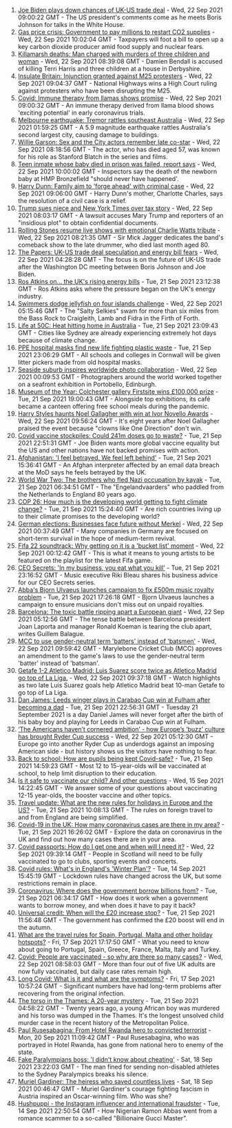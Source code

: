 1. [Joe Biden plays down chances of UK-US trade deal](https://www.bbc.co.uk/news/uk-politics-58646017?at_medium=RSS&at_campaign=KARANGA) - Wed, 22 Sep 2021 09:00:22 GMT - The US president's comments come as he meets Boris Johnson for talks in the White House.
2. [Gas price crisis: Government to pay millions to restart CO2 supplies](https://www.bbc.co.uk/news/business-58641394?at_medium=RSS&at_campaign=KARANGA) - Wed, 22 Sep 2021 10:02:04 GMT - Taxpayers will foot a bill to open up a key carbon dioxide producer amid food supply and nuclear fears.
3. [Killamarsh deaths: Man charged with murders of three children and woman](https://www.bbc.co.uk/news/uk-england-derbyshire-58635995?at_medium=RSS&at_campaign=KARANGA) - Wed, 22 Sep 2021 08:39:08 GMT - Damien Bendall is accused of killing Terri Harris and three children at a house in Derbyshire.
4. [Insulate Britain: Injunction granted against M25 protesters](https://www.bbc.co.uk/news/uk-england-beds-bucks-herts-58649286?at_medium=RSS&at_campaign=KARANGA) - Wed, 22 Sep 2021 09:04:37 GMT - National Highways wins a High Court ruling against protesters who have been disrupting the M25.
5. [Covid: Immune therapy from llamas shows promise](https://www.bbc.co.uk/news/science-environment-58628689?at_medium=RSS&at_campaign=KARANGA) - Wed, 22 Sep 2021 09:00:32 GMT - An immune therapy derived from llama blood shows 'exciting potential' in early coronavirus trials.
6. [Melbourne earthquake: Tremor rattles southeast Australia](https://www.bbc.co.uk/news/world-australia-58646917?at_medium=RSS&at_campaign=KARANGA) - Wed, 22 Sep 2021 01:59:25 GMT - A 5.9 magnitude earthquake rattles Australia's second largest city, causing damage to buildings.
7. [Willie Garson: Sex and the City actors remember late co-star](https://www.bbc.co.uk/news/world-us-canada-58647331?at_medium=RSS&at_campaign=KARANGA) - Wed, 22 Sep 2021 08:18:56 GMT - The actor, who has died aged 57, was known for his role as Stanford Blatch in the series and films.
8. [Teen inmate whose baby died in prison was failed, report says](https://www.bbc.co.uk/news/uk-england-58646499?at_medium=RSS&at_campaign=KARANGA) - Wed, 22 Sep 2021 10:00:02 GMT - Inspectors say the death of the newborn baby at HMP Bronzefield "should never have happened'.
9. [Harry Dunn: Family aim to 'forge ahead' with criminal case](https://www.bbc.co.uk/news/uk-england-northamptonshire-58648526?at_medium=RSS&at_campaign=KARANGA) - Wed, 22 Sep 2021 09:06:00 GMT - Harry Dunn's mother, Charlotte Charles, says the resolution of a civil case is a relief.
10. [Trump sues niece and New York Times over tax story](https://www.bbc.co.uk/news/world-us-canada-58630492?at_medium=RSS&at_campaign=KARANGA) - Wed, 22 Sep 2021 08:03:17 GMT - A lawsuit accuses Mary Trump and reporters of an "insidious plot" to obtain confidential documents.
11. [Rolling Stones resume live shows with emotional Charlie Watts tribute](https://www.bbc.co.uk/news/entertainment-arts-58649410?at_medium=RSS&at_campaign=KARANGA) - Wed, 22 Sep 2021 08:21:35 GMT - Sir Mick Jagger dedicates the band's comeback show to the late drummer, who died last month aged 80.
12. [The Papers: UK-US trade deal speculation and energy bill fears](https://www.bbc.co.uk/news/blogs-the-papers-58646657?at_medium=RSS&at_campaign=KARANGA) - Wed, 22 Sep 2021 04:28:28 GMT - The focus is on the future of UK-US trade after the Washington DC meeting between Boris Johnson and Joe Biden.
13. [Ros Atkins on... the UK's rising energy bills](https://www.bbc.co.uk/news/world-58644633?at_medium=RSS&at_campaign=KARANGA) - Tue, 21 Sep 2021 23:12:38 GMT - Ros Atkins asks where the pressure began on the UK's energy industry.
14. [Swimmers dodge jellyfish on four islands challenge](https://www.bbc.co.uk/news/uk-scotland-edinburgh-east-fife-58624092?at_medium=RSS&at_campaign=KARANGA) - Wed, 22 Sep 2021 05:15:46 GMT - The "Salty Selkies" swam for more than six miles from the Bass Rock to Craigleith, Lamb and Fidra in the Firth of Forth.
15. [Life at 50C: Heat hitting home in Australia](https://www.bbc.co.uk/news/world-australia-58643237?at_medium=RSS&at_campaign=KARANGA) - Tue, 21 Sep 2021 23:09:43 GMT - Cities like Sydney are already experiencing extremely hot days because of climate change.
16. [PPE hospital masks find new life fighting plastic waste](https://www.bbc.co.uk/news/science-environment-58638792?at_medium=RSS&at_campaign=KARANGA) - Tue, 21 Sep 2021 23:06:29 GMT - All schools and colleges in Cornwall will be given litter pickers made from old hospital masks.
17. [Seaside suburb inspires worldwide photo collaboration](https://www.bbc.co.uk/news/in-pictures-58545468?at_medium=RSS&at_campaign=KARANGA) - Wed, 22 Sep 2021 00:09:53 GMT - Photographers around the world worked together on a seafront exhibition in Portobello, Edinburgh.
18. [Museum of the Year: Colchester gallery Firstsite wins £100,000 prize](https://www.bbc.co.uk/news/entertainment-arts-58636369?at_medium=RSS&at_campaign=KARANGA) - Tue, 21 Sep 2021 19:00:43 GMT - Alongside top exhibitions, its café became a canteen offering free school meals during the pandemic.
19. [Harry Styles haunts Noel Gallagher with win at Ivor Novello Awards](https://www.bbc.co.uk/news/entertainment-arts-58642759?at_medium=RSS&at_campaign=KARANGA) - Wed, 22 Sep 2021 09:56:24 GMT - It's eight years after Noel Gallagher praised the event because "clowns like One Direction" don't win.
20. [Covid vaccine stockpiles: Could 241m doses go to waste?](https://www.bbc.co.uk/news/world-us-canada-58640297?at_medium=RSS&at_campaign=KARANGA) - Tue, 21 Sep 2021 22:51:31 GMT - Joe Biden wants more global vaccine equality but the US and other nations have not backed promises with action.
21. [Afghanistan: 'I feel betrayed. We feel left behind'](https://www.bbc.co.uk/news/uk-58639895?at_medium=RSS&at_campaign=KARANGA) - Tue, 21 Sep 2021 15:36:41 GMT - An Afghan interpreter affected by an email data breach at the MoD says he feels betrayed by the UK.
22. [World War Two: The brothers who fled Nazi occupation by kayak](https://www.bbc.co.uk/news/uk-england-suffolk-57205877?at_medium=RSS&at_campaign=KARANGA) - Tue, 21 Sep 2021 06:34:51 GMT - The "Engelandvaarders" who paddled from the Netherlands to England 80 years ago.
23. [COP 26: How much is the developing world getting to fight climate change?](https://www.bbc.co.uk/news/57975275?at_medium=RSS&at_campaign=KARANGA) - Tue, 21 Sep 2021 15:24:40 GMT - Are rich countries living up to their climate promises to the developing world?
24. [German elections: Businesses face future without Merkel](https://www.bbc.co.uk/news/58632324?at_medium=RSS&at_campaign=KARANGA) - Wed, 22 Sep 2021 00:37:49 GMT - Many companies in Germany are focused on short-term survival in the hope of medium-term revival.
25. [Fifa 22 soundtrack: Why getting on it is a 'bucket list' moment](https://www.bbc.co.uk/news/newsbeat-58637447?at_medium=RSS&at_campaign=KARANGA) - Wed, 22 Sep 2021 00:12:42 GMT - This is what it means to young artists to be featured on the playlist for the latest Fifa game.
26. [CEO Secrets: 'In my business, you eat what you kill'](https://www.bbc.co.uk/news/business-58598136?at_medium=RSS&at_campaign=KARANGA) - Tue, 21 Sep 2021 23:16:52 GMT - Music executive Riki Bleau shares his business advice for our CEO Secrets series.
27. [Abba's Bjorn Ulvaeus launches campaign to fix £500m music royalty problem](https://www.bbc.co.uk/news/entertainment-arts-58643787?at_medium=RSS&at_campaign=KARANGA) - Tue, 21 Sep 2021 17:26:18 GMT - Bjorn Ulvaeus launches a campaign to ensure musicians don't miss out on unpaid royalties.
28. [Barcelona: The toxic battle ripping apart a European giant](https://www.bbc.co.uk/sport/football/58643421?at_medium=RSS&at_campaign=KARANGA) - Wed, 22 Sep 2021 05:12:56 GMT - The tense battle between Barcelona president Joan Laporta and manager Ronald Koeman is tearing the club apart, writes Guillem Balague.
29. [MCC to use gender-neutral term 'batters' instead of 'batsmen'](https://www.bbc.co.uk/sport/cricket/58651071?at_medium=RSS&at_campaign=KARANGA) - Wed, 22 Sep 2021 09:59:42 GMT - Marylebone Cricket Club (MCC) approves an amendment to the game's laws to use the gender-neutral term 'batter' instead of 'batsman'.
30. [Getafe 1-2 Atletico Madrid: Luis Suarez score twice as Atletico Madrid go top of La Liga.](https://www.bbc.co.uk/sport/av/football/58651171?at_medium=RSS&at_campaign=KARANGA) - Wed, 22 Sep 2021 09:37:18 GMT - Watch highlights as two late Luis Suarez goals help Atletico Madrid beat 10-man Getafe to go top of La Liga.
31. [Dan James: Leeds winger plays in Carabao Cup win at Fulham after becoming a dad](https://www.bbc.co.uk/sport/football/58643320?at_medium=RSS&at_campaign=KARANGA) - Tue, 21 Sep 2021 22:56:31 GMT - Tuesday 21 September 2021 is a day Daniel James will never forget after the birth of his baby boy and playing for Leeds in Carabao Cup win at Fulham.
32. [‘The Americans haven’t cornered ambition’ - how Europe’s ‘buzz’ culture has brought Ryder Cup success](https://www.bbc.co.uk/sport/golf/58586293?at_medium=RSS&at_campaign=KARANGA) - Wed, 22 Sep 2021 05:12:30 GMT - Europe go into another Ryder Cup as underdogs against an imposing American side - but history shows us the visitors have nothing to fear.
33. [Back to school: How are pupils being kept Covid-safe?](https://www.bbc.co.uk/news/education-51643556?at_medium=RSS&at_campaign=KARANGA) - Tue, 21 Sep 2021 14:59:23 GMT - Most 12 to 15-year-olds will be vaccinated at school, to help limit disruption to their education.
34. [Is it safe to vaccinate our child? And other questions](https://www.bbc.co.uk/news/world-asia-china-51176409?at_medium=RSS&at_campaign=KARANGA) - Wed, 15 Sep 2021 14:22:45 GMT - We answer some of your questions about vaccinating 12-15 year-olds, the booster vaccine and other topics.
35. [Travel update: What are the new rules for holidays in Europe and the US?](https://www.bbc.co.uk/news/explainers-52544307?at_medium=RSS&at_campaign=KARANGA) - Tue, 21 Sep 2021 10:08:13 GMT - The rules on foreign travel to and from England are being simplified.
36. [Covid-19 in the UK: How many coronavirus cases are there in my area?](https://www.bbc.co.uk/news/uk-51768274?at_medium=RSS&at_campaign=KARANGA) - Tue, 21 Sep 2021 16:26:02 GMT - Explore the data on coronavirus in the UK and find out how many cases there are in your area.
37. [Covid passports: How do I get one and when will I need it?](https://www.bbc.co.uk/news/explainers-55718553?at_medium=RSS&at_campaign=KARANGA) - Wed, 22 Sep 2021 09:39:14 GMT - People in Scotland will need to be fully vaccinated to go to clubs, sporting events and concerts.
38. [Covid rules: What's in England's 'Winter Plan'?](https://www.bbc.co.uk/news/explainers-52530518?at_medium=RSS&at_campaign=KARANGA) - Tue, 14 Sep 2021 15:45:19 GMT - Lockdown rules have changed across the UK, but some restrictions remain in place.
39. [Coronavirus: Where does the government borrow billions from?](https://www.bbc.co.uk/news/business-50504151?at_medium=RSS&at_campaign=KARANGA) - Tue, 21 Sep 2021 06:34:17 GMT - How does it work when a government wants to borrow money, and when does it have to pay it back?
40. [Universal credit: When will the £20 increase stop?](https://www.bbc.co.uk/news/uk-41487126?at_medium=RSS&at_campaign=KARANGA) - Tue, 21 Sep 2021 11:56:48 GMT - The government has confirmed the £20 boost will end in the autumn.
41. [What are the travel rules for Spain, Portugal, Malta and other holiday hotspots?](https://www.bbc.co.uk/news/explainers-56997931?at_medium=RSS&at_campaign=KARANGA) - Fri, 17 Sep 2021 17:17:50 GMT - What you need to know about going to Portugal, Spain, Greece, France, Malta, Italy and Turkey.
42. [Covid: People are vaccinated - so why are there so many cases?](https://www.bbc.co.uk/news/health-55045639?at_medium=RSS&at_campaign=KARANGA) - Wed, 22 Sep 2021 08:58:03 GMT - More than four out of five UK adults are now fully vaccinated, but daily case rates remain high.
43. [Long Covid: What is it and what are the symptoms?](https://www.bbc.co.uk/news/health-57833394?at_medium=RSS&at_campaign=KARANGA) - Fri, 17 Sep 2021 10:57:24 GMT - Significant numbers have had long-term problems after recovering from the original infection.
44. [The torso in the Thames: A 20-year mystery](https://www.bbc.co.uk/news/uk-58415046?at_medium=RSS&at_campaign=KARANGA) - Tue, 21 Sep 2021 04:58:22 GMT - Twenty years ago, a young African boy was murdered and his torso was dumped in the Thames. It's the longest unsolved child murder case in the recent history of the Metropolitan Police.
45. [Paul Rusesabagina: From Hotel Rwanda hero to convicted terrorist](https://www.bbc.co.uk/news/world-africa-58604468?at_medium=RSS&at_campaign=KARANGA) - Mon, 20 Sep 2021 11:09:42 GMT - Paul Rusesabagina, who was portrayed in Hotel Rwanda, has gone from national hero to enemy of the state.
46. [Fake Paralympians boss: 'I didn't know about cheating'](https://www.bbc.co.uk/news/stories-58598677?at_medium=RSS&at_campaign=KARANGA) - Sat, 18 Sep 2021 23:22:03 GMT - The man fined for sending non-disabled athletes to the Sydney Paralympics breaks his silence.
47. [Muriel Gardiner: The heiress who saved countless lives](https://www.bbc.co.uk/news/uk-england-london-58399839?at_medium=RSS&at_campaign=KARANGA) - Sat, 18 Sep 2021 00:46:47 GMT - Muriel Gardiner's courage fighting fascism in Austria inspired an Oscar-winning film. Who was she?
48. [Hushpuppi - the Instagram influencer and international fraudster](https://www.bbc.co.uk/news/world-africa-58553109?at_medium=RSS&at_campaign=KARANGA) - Tue, 14 Sep 2021 22:50:54 GMT - How Nigerian Ramon Abbas went from a romance scammer to a so-called "Billionaire Gucci Master".
